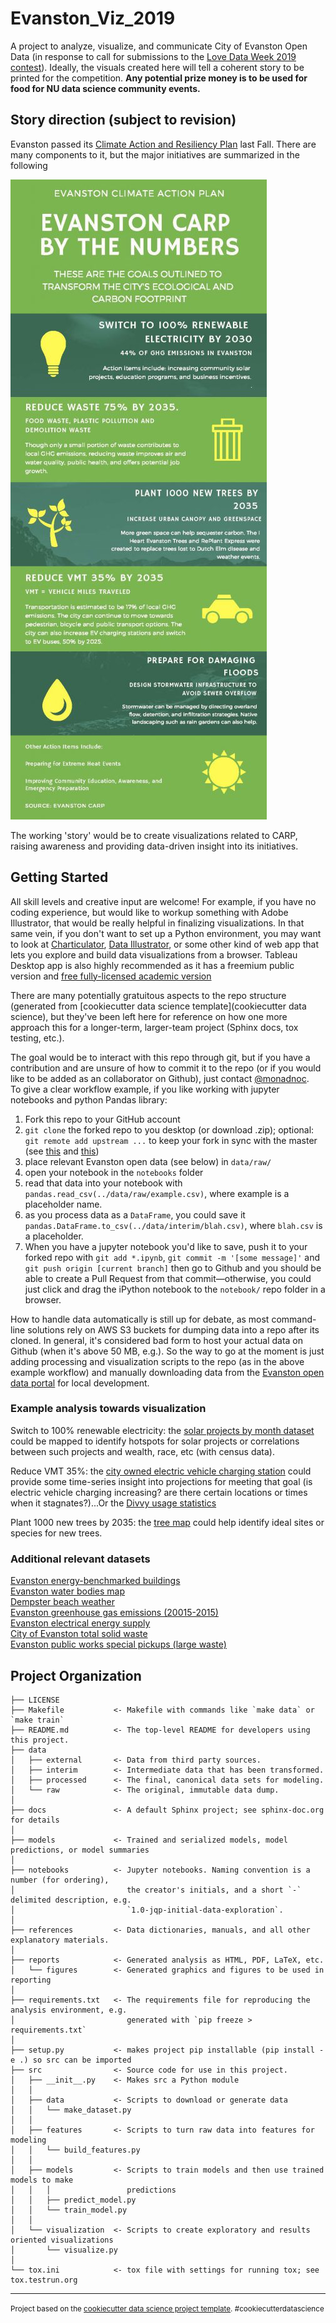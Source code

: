 # Evanston_Viz_2019

A project to analyze, visualize, and communicate City of Evanston Open Data (in response to call for submissions to the [Love Data Week 2019 contest](https://sites.northwestern.edu/lovedataweek/contest/)). Ideally, the visuals created here will tell a coherent story to be printed for the competition. **Any potential prize money is to be used for food for NU data science community events.**

## Story direction (subject to revision)

Evanston passed its [Climate Action and Resiliency Plan](https://www.cityofevanston.org/home/showdocument?id=45170) last Fall. There are many components to it, but the major initiatives are summarized in the following

![carp](references/Evanston-climate-plan_-by-the-numbers-410x1024.jpg "Evanston Climate Action and Resiliency Plan")

The working 'story' would be to create visualizations related to CARP, raising awareness and providing data-driven insight into its initiatives.

## Getting Started

All skill levels and creative input are welcome! For example, if you have no coding experience, but would like to workup something with Adobe Illustrator, that would be really helpful in finalizing visualizations. In that same vein, if you don't want to set up a Python environment, you may want to look at [Charticulator](https://charticulator.com/), [Data Illustrator](http://data-illustrator.com/), or some other kind of web app that lets you explore and build data visualizations from a browser. Tableau Desktop app is also highly recommended as it has a freemium public version and [free fully-licensed academic version](https://www.tableau.com/academic)

There are many potentially gratuitous aspects to the repo structure (generated from [cookiecutter data science template](cookiecutter data science), but they've been left here for reference on how one more approach this for a longer-term, larger-team project (Sphinx docs, tox testing, etc.).

The goal would be to interact with this repo through git, but if you have a contribution and are unsure of how to commit it to the repo (or if you would like to be added as an collaborator on Github), just contact [@monadnoc](https://github.com/monadnoc). <br>
To give a clear workflow example, if you like working with jupyter notebooks and python Pandas library:
1. Fork this repo to your GitHub account
2. `git clone` the forked repo to you desktop (or download .zip); optional: `git remote add upstream ...` to keep your fork in sync with the master (see [this](https://help.github.com/articles/configuring-a-remote-for-a-fork/) and [this](https://help.github.com/articles/syncing-a-fork/))
3. place relevant Evanston open data (see below) in `data/raw/`
4. open your notebook in the `notebooks` folder
5. read that data into your notebook with `pandas.read_csv(../data/raw/example.csv)`, where example is a placeholder name.
6. as you process data as a `DataFrame`, you could save it `pandas.DataFrame.to_csv(../data/interim/blah.csv)`, where `blah.csv` is a placeholder.
7. When you have a jupyter notebook you'd like to save, push it to your forked repo with `git add *.ipynb`, `git commit -m '[some message]'` and `git push origin [current branch]` then go to Github and you should be able to create a Pull Request from that commit&mdash;otherwise, you could just click and drag the iPython notebook to the `notebook/` repo folder in a browser.

How to handle data automatically is still up for debate, as most command-line solutions rely on AWS S3 buckets for dumping data into a repo after its cloned. In general, it's considered bad form to host your actual data on Github (when it's above 50 MB, e.g.). So the way to go at the moment is just adding processing and visualization scripts to the repo (as in the above example workflow) and manually downloading data from the [Evanston open data portal](https://data.cityofevanston.org/) for local development.

### Example analysis towards visualization
Switch to 100% renewable electricity: the [solar projects by month dataset](https://data.cityofevanston.org/Community-Development/Solar-Applications-by-Month/j7yr-bd8i) could be mapped to identify hotspots for solar projects or correlations between such projects and wealth, race, etc (with census data).

Reduce VMT 35%: the [city owned electric vehicle charging station](https://data.cityofevanston.org/dataset/City-owned-Electric-Vehicle-Charging-Station-Usage/nx7w-jb8v) could provide some time-series insight into projections for meeting that goal (is electric vehicle charging increasing? are there certain locations or times when it stagnates?)...Or the [Divvy usage statistics](https://data.cityofevanston.org/Community-Development/Evanston-Divvy-Monthly-Metrics/88ex-7bq5)

Plant 1000 new trees by 2035: the [tree map](https://data.cityofevanston.org/Information-Technology-includes-maps-geospatial-da/Trees/utcj-vfdh) could help identify ideal sites or species for new trees.

### Additional relevant datasets
[Evanston energy-benchmarked buildings](https://data.cityofevanston.org/dataset/Evanston-Benchmarking-Covered-Building-List-2017/p2tc-9fkv)<br>
[Evanston water bodies map](https://data.cityofevanston.org/Information-Technology-includes-maps-geospatial-da/Water-bodies/fdqb-ycz3)<br>
[Dempster beach weather](https://data.cityofevanston.org/Parks-Recreation-Community-Services/Dempster-Beach-Weather-Measurement-Data/h9zc-c4be)<br>
[Evanston greenhouse gas emissions (20015-2015)](https://data.cityofevanston.org/dataset/2005-2015-Greenhouse-Gas-Emissions/ekk2-dxc7)<br>
[Evanston electrical energy supply](https://data.cityofevanston.org/Public-Works/July-2015-16-City-of-Evanston-Electrical-Energy-Su/xv9z-e6az)<br>
[City of Evanston total solid waste](https://data.cityofevanston.org/Public-Works/2011-15-City-of-Evanston-Total-Solid-Waste/dxbr-gdn8)<br>
[Evanston public works special pickups (large waste)](https://data.cityofevanston.org/Public-Works/2011-14-Public-Works-Special-Pickups/7esj-fxqs)

## Project Organization


    ├── LICENSE
    ├── Makefile           <- Makefile with commands like `make data` or `make train`
    ├── README.md          <- The top-level README for developers using this project.
    ├── data
    │   ├── external       <- Data from third party sources.
    │   ├── interim        <- Intermediate data that has been transformed.
    │   ├── processed      <- The final, canonical data sets for modeling.
    │   └── raw            <- The original, immutable data dump.
    │
    ├── docs               <- A default Sphinx project; see sphinx-doc.org for details
    │
    ├── models             <- Trained and serialized models, model predictions, or model summaries
    │
    ├── notebooks          <- Jupyter notebooks. Naming convention is a number (for ordering),
    │                         the creator's initials, and a short `-` delimited description, e.g.
    │                         `1.0-jqp-initial-data-exploration`.
    │
    ├── references         <- Data dictionaries, manuals, and all other explanatory materials.
    │
    ├── reports            <- Generated analysis as HTML, PDF, LaTeX, etc.
    │   └── figures        <- Generated graphics and figures to be used in reporting
    │
    ├── requirements.txt   <- The requirements file for reproducing the analysis environment, e.g.
    │                         generated with `pip freeze > requirements.txt`
    │
    ├── setup.py           <- makes project pip installable (pip install -e .) so src can be imported
    ├── src                <- Source code for use in this project.
    │   ├── __init__.py    <- Makes src a Python module
    │   │
    │   ├── data           <- Scripts to download or generate data
    │   │   └── make_dataset.py
    │   │
    │   ├── features       <- Scripts to turn raw data into features for modeling
    │   │   └── build_features.py
    │   │
    │   ├── models         <- Scripts to train models and then use trained models to make
    │   │   │                 predictions
    │   │   ├── predict_model.py
    │   │   └── train_model.py
    │   │
    │   └── visualization  <- Scripts to create exploratory and results oriented visualizations
    │       └── visualize.py
    │
    └── tox.ini            <- tox file with settings for running tox; see tox.testrun.org


--------

<p><small>Project based on the <a target="_blank" href="https://drivendata.github.io/cookiecutter-data-science/">cookiecutter data science project template</a>. #cookiecutterdatascience</small></p>
